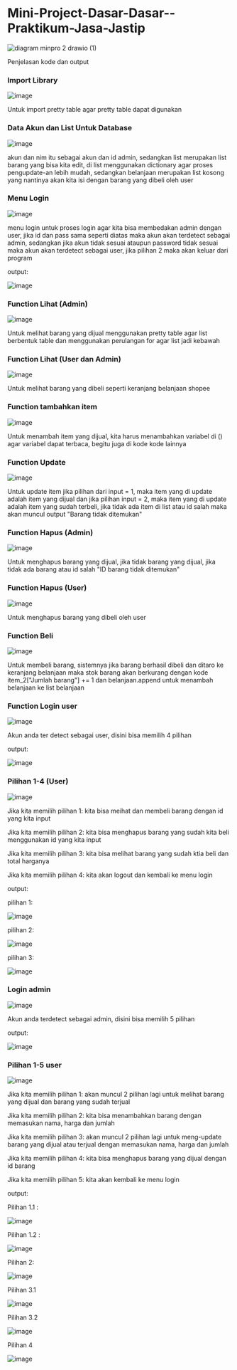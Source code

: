 # Mini-Project-Dasar-Dasar--Praktikum-Jasa-Jastip

![diagram minpro 2 drawio (1)](https://github.com/user-attachments/assets/6b152f89-745c-4edf-a2e8-7bfa2584f4a4)

Penjelasan kode dan output

### Import Library

![image](https://github.com/user-attachments/assets/d27028aa-84d8-488c-a67b-2aacdbf8fe25)

Untuk import pretty table agar pretty table dapat digunakan

### Data Akun dan List Untuk Database

![image](https://github.com/user-attachments/assets/ea58383e-8328-49ec-9808-1d39283d3013)

akun dan nim itu sebagai akun dan id admin, sedangkan list merupakan list barang yang bisa kita edit, di list menggunakan dictionary agar proses pengupdate-an lebih mudah, sedangkan belanjaan merupakan list kosong yang nantinya akan kita isi dengan barang yang dibeli oleh user

### Menu Login

![image](https://github.com/user-attachments/assets/1d67477e-29c0-46d7-a2f2-b1d8f8beb5ed)

menu login untuk proses login agar kita bisa membedakan admin dengan user, jika id dan pass sama seperti diatas maka akun akan terdetect sebagai admin, sedangkan jika akun tidak sesuai ataupun password tidak sesuai maka akun akan terdetect sebagai user, jika pilihan 2 maka akan keluar dari program

output:

![image](https://github.com/user-attachments/assets/92400cdf-173f-4b09-b0b7-9653dc054ad7)

### Function Lihat (Admin)

![image](https://github.com/user-attachments/assets/9bb0758c-870c-458e-9264-4eab2908a20e)

Untuk melihat barang yang dijual menggunakan pretty table agar list berbentuk table dan menggunakan perulangan for agar list jadi kebawah

### Function Lihat (User dan Admin)

![image](https://github.com/user-attachments/assets/069448ad-c653-4762-9c2a-d9d239b637c4)

Untuk melihat barang yang dibeli seperti keranjang belanjaan shopee

### Function tambahkan item

![image](https://github.com/user-attachments/assets/8156b1af-f5cf-4ea8-85ff-d37a64a48d24)

Untuk menambah item yang dijual, kita harus menambahkan variabel di () agar variabel dapat terbaca, begitu juga di kode kode lainnya

### Function Update

![image](https://github.com/user-attachments/assets/aa88bb82-c105-401b-8886-83a93d7e1ebb)

Untuk update item jika pilihan dari input = 1, maka item yang di update adalah item yang dijual dan jika pilihan input = 2, maka item yang di update adalah item yang sudah terbeli, jika tidak ada item di list atau id salah maka akan muncul output "Barang tidak ditemukan"

### Function Hapus (Admin)

![image](https://github.com/user-attachments/assets/20cb8d04-ea3f-4ff8-8fd1-4204cc145b36)

Untuk menghapus barang yang dijual, jika tidak barang yang dijual, jika tidak ada barang atau id salah "ID barang tidak ditemukan"

### Function Hapus (User)

![image](https://github.com/user-attachments/assets/69a9cd62-201e-4d37-9e0c-9181a9c8d610)

Untuk menghapus barang yang dibeli oleh user

### Function Beli

![image](https://github.com/user-attachments/assets/19e8fd4a-157f-4d07-bdd7-4a3cc4f152ce)

Untuk membeli barang, sistemnya jika barang berhasil dibeli dan ditaro ke keranjang belanjaan maka stok barang akan berkurang dengan kode item_2["Jumlah barang"] += 1 dan belanjaan.append untuk menambah belanjaan ke list belanjaan

### Function Login user

![image](https://github.com/user-attachments/assets/d4cc1c86-530c-47b9-900c-aca050d508b2)

Akun anda ter detect sebagai user, disini bisa memilih 4 pilihan

output:

![image](https://github.com/user-attachments/assets/e90ade0f-4472-4917-9ae3-c76a536ef9c1)

### Pilihan 1-4 (User)

![image](https://github.com/user-attachments/assets/33c107f6-cf03-4abf-a775-d2f0de721c8a)

Jika kita memilih pilihan 1: kita bisa meihat dan membeli barang dengan id yang kita input 

Jika kita memilih pilihan 2: kita bisa menghapus barang yang sudah kita beli menggunakan id yang kita input

Jika kita memilih pilihan 3: kita bisa melihat barang yang sudah ktia beli dan total harganya

Jika kita memilih pilihan 4: kita akan logout dan kembali ke menu login

output:

pilihan 1:

![image](https://github.com/user-attachments/assets/b58aadf1-8513-4e45-acda-ffebfaca7abc)

pilihan 2:

![image](https://github.com/user-attachments/assets/120d9ea4-edcb-400b-b5b8-3bdeeaf803fe)

pilihan 3:

![image](https://github.com/user-attachments/assets/e11917a5-fd0b-43fe-874f-5ffaf773ce3c)

### Login admin

![image](https://github.com/user-attachments/assets/8fdc12f9-701d-4e53-aa02-0a0e8b8b2071)

Akun anda terdetect sebagai admin, disini bisa memilih 5 pilihan

output:

![image](https://github.com/user-attachments/assets/27c0d39a-123e-4365-ae94-74643016ea63)

### Pilihan 1-5 user

![image](https://github.com/user-attachments/assets/dabd1143-9be6-4a3d-adb2-29ab8b671a4b)

Jika kita memilih pilihan 1: akan muncul 2 pilihan lagi untuk melihat barang yang dijual dan barang yang sudah terjual

Jika kita memilih pilihan 2: kita bisa menambahkan barang dengan memasukan nama, harga dan jumlah

Jika kita memilih pilihan 3: akan muncul 2 pilihan lagi untuk meng-update barang yang dijual atau terjual dengan memasukan nama, harga dan jumlah

Jika kita memilih pilihan 4: kita bisa menghapus barang yang dijual dengan id barang

Jika kita memilih pilihan 5: kita akan kembali ke menu login

output:

Pilihan 1.1 :

![image](https://github.com/user-attachments/assets/88187de0-cdf6-4dcb-ac15-e99e36b5dce0)

Pilihan 1.2 :

![image](https://github.com/user-attachments/assets/493e4d44-b4ea-44b0-b801-e8bc00c67b85)


Pilihan 2:

![image](https://github.com/user-attachments/assets/03f5b688-2768-45b1-8d17-29c8743832ec)

Pilihan 3.1

![image](https://github.com/user-attachments/assets/deb2eafd-a050-4e36-a4cd-020fead4b256)

Pilihan 3.2

![image](https://github.com/user-attachments/assets/d7bb989a-e127-47b3-bb2f-de7d795e2b7c)

Pilihan 4

![image](https://github.com/user-attachments/assets/6c9aa970-1a02-4185-990f-0bb7c611cc18)


































